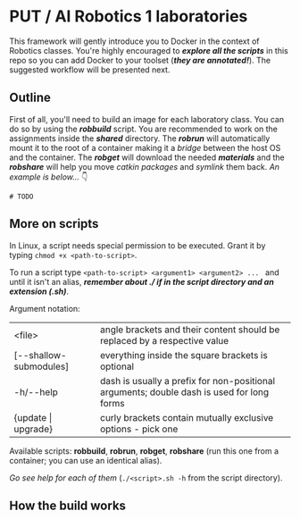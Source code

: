 # PUT / AI Robotics 1 laboratories

This framework will gently introduce you to Docker in the context of Robotics classes. You're highly encouraged to **_explore all the scripts_** in this repo so you can add Docker to your toolset (**_they are annotated!_**). The suggested workflow will be presented next.

## Outline

First of all, you'll need to build an image for each laboratory class. You can do so by using the **_robbuild_** script. You are recommended to work on the assignments inside the **_shared_** directory. The **_robrun_** will automatically mount it to the root of a container making it a _bridge_ between the host OS and the container. The **_robget_** will download the needed **_materials_** and the **_robshare_** will help you move _catkin packages_ and _symlink_ them back. _An example is below..._ 👇

```
# TODO
```

## More on scripts

In Linux, a script needs special permission to be executed. Grant it by typing `chmod +x <path-to-script>`.

To run a script type `<path-to-script> <argument1> <argument2> ... ` and until it isn't an alias, **_remember about ./ if in the script directory and an extension (.sh)_**.

Argument notation:

<table>
    <tr>
        <td>&lt;file&gt;</td>
        <td>angle brackets and their content should be replaced by a respective value</td>
    </tr>
    <tr>
        <td>[--shallow-submodules]</td>
        <td>everything inside the square brackets is optional</td>
    </tr>
    <tr>
        <td>-h/--help</td>
        <td>dash is usually a prefix for non-positional arguments; double dash is used for long forms</td>
    </tr>
    <tr>
        <td>{update | upgrade}</td>
        <td>curly brackets contain mutually exclusive options - pick one</td>
    </tr>
</table>

Available scripts: **robbuild**, **robrun**, **robget**, **robshare** (run this one from a container; you can use an identical alias).

_Go see help for each of them_ (`./<script>.sh -h` from the script directory).

## How the build works
